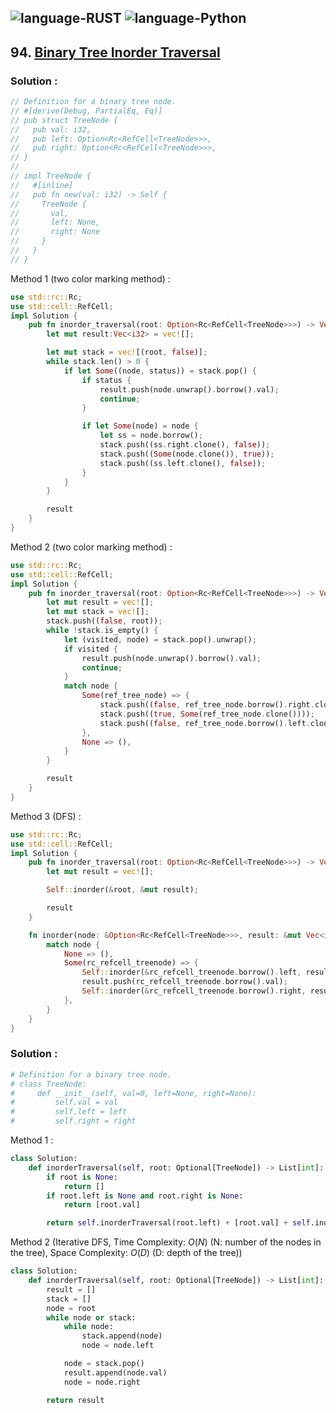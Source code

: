 ![language-RUST](https://img.shields.io/badge/RUST-8d4004?style=for-the-badge&logo=RUST)
![language-Python](https://img.shields.io/badge/Python-ffd43b?style=for-the-badge&logo=PYTHON)
---

## 94. [Binary Tree Inorder Traversal](https://leetcode.com/problems/binary-tree-inorder-traversal)

### Solution :

```rust
// Definition for a binary tree node.
// #[derive(Debug, PartialEq, Eq)]
// pub struct TreeNode {
//   pub val: i32,
//   pub left: Option<Rc<RefCell<TreeNode>>>,
//   pub right: Option<Rc<RefCell<TreeNode>>>,
// }
// 
// impl TreeNode {
//   #[inline]
//   pub fn new(val: i32) -> Self {
//     TreeNode {
//       val,
//       left: None,
//       right: None
//     }
//   }
// }
```

Method 1 (two color marking method) :
```rust
use std::rc::Rc;
use std::cell::RefCell;
impl Solution {
    pub fn inorder_traversal(root: Option<Rc<RefCell<TreeNode>>>) -> Vec<i32> {
        let mut result:Vec<i32> = vec![];

        let mut stack = vec![(root, false)];
        while stack.len() > 0 {
            if let Some((node, status)) = stack.pop() {
                if status {
                    result.push(node.unwrap().borrow().val);
                    continue;
                }

                if let Some(node) = node {
                    let ss = node.borrow();
                    stack.push((ss.right.clone(), false));
                    stack.push((Some(node.clone()), true));
                    stack.push((ss.left.clone(), false));
                }
            }
        }

        result
    }
}
```

Method 2 (two color marking method) :
```rust
use std::rc::Rc;
use std::cell::RefCell;
impl Solution {
    pub fn inorder_traversal(root: Option<Rc<RefCell<TreeNode>>>) -> Vec<i32> {
        let mut result = vec![];
        let mut stack = vec![];
        stack.push((false, root));
        while !stack.is_empty() {
            let (visited, node) = stack.pop().unwrap();
            if visited {
                result.push(node.unwrap().borrow().val);
                continue;
            }
            match node {
                Some(ref_tree_node) => {
                    stack.push((false, ref_tree_node.borrow().right.clone()));
                    stack.push((true, Some(ref_tree_node.clone())));
                    stack.push((false, ref_tree_node.borrow().left.clone()));
                },
                None => (),
            }
        }

        result
    }
}
```

Method 3 (DFS) :
```rust
use std::rc::Rc;
use std::cell::RefCell;
impl Solution {
    pub fn inorder_traversal(root: Option<Rc<RefCell<TreeNode>>>) -> Vec<i32> {
        let mut result = vec![];

        Self::inorder(&root, &mut result);

        result
    }

    fn inorder(node: &Option<Rc<RefCell<TreeNode>>>, result: &mut Vec<i32>) {
        match node {
            None => (),
            Some(rc_refcell_treenode) => {
                Self::inorder(&rc_refcell_treenode.borrow().left, result);
                result.push(rc_refcell_treenode.borrow().val);
                Self::inorder(&rc_refcell_treenode.borrow().right, result);
            },
        }
    }
}
```

### Solution :

```python
# Definition for a binary tree node.
# class TreeNode:
#     def __init__(self, val=0, left=None, right=None):
#         self.val = val
#         self.left = left
#         self.right = right
```

Method 1 :
```python
class Solution:
    def inorderTraversal(self, root: Optional[TreeNode]) -> List[int]:
        if root is None:
            return []
        if root.left is None and root.right is None:
            return [root.val]

        return self.inorderTraversal(root.left) + [root.val] + self.inorderTraversal(root.right)
```

Method 2 (Iterative DFS, Time Complexity: $O(N)$ (N: number of the nodes in the tree), Space Complexity: $O(D)$ (D: depth of the tree))
```python
class Solution:
    def inorderTraversal(self, root: Optional[TreeNode]) -> List[int]:
        result = []
        stack = []
        node = root
        while node or stack:
            while node:
                stack.append(node)
                node = node.left

            node = stack.pop()
            result.append(node.val)
            node = node.right

        return result
```
